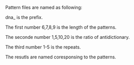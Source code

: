 Pattern files are named as following:

dna_ is the prefix.

The first number 6,7,8,9 is the length of the patterns.

The seconde number 1,5,10,20 is the ratio of antidictionary.

The third number 1-5 is the repeats.



The resutls are named coresponsing to the patterns.
